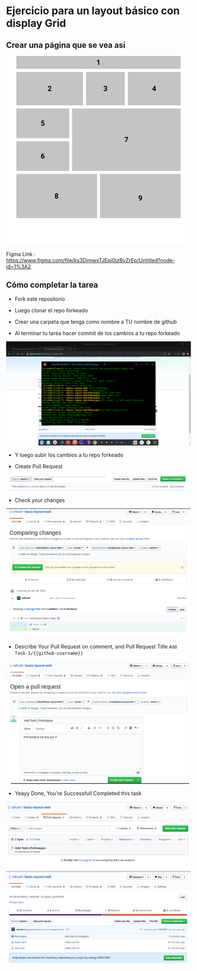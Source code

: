 # Ejercicio para un layout básico con display Grid

## Crear una página que se vea así

![Basic Layout](image/layout.png)

Figma Link : https://www.figma.com/file/ks3DjmwxTJEpi0jzBvZrEp/Untitled?node-id=1%3A2

## Cómo completar la tarea

- Fork este repositorio
- Luego clonar el repo forkeado

- Crear una carpeta que tenga como nombre a TU nombre de github
- Al terminar tu tarea hacer commit de los cambios a tu repo forkeado

![Basic Layout](image/commit.png)

- Y luego subir los cambios a tu repo forkeado

- Create Pull Request

![Basic Layout](image/pr.png)

- Check your changes

![Basic Layout](image/pr-1.png)

- Describe Your Pull Request on comment, and Pull Request Title `Add Task-1/{{github-username}}`

![Basic Layout](image/pr-2.png)

- Yeayy Done, You're Successfull Completed this task

![Basic Layout](image/pr-3.png)
![Basic Layout](image/pr-4.png)
